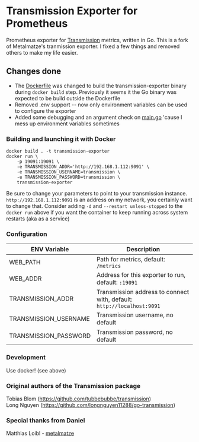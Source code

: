 # Transmission Exporter for Prometheus

Prometheus exporter for [Transmission](https://transmissionbt.com/) metrics, written in Go.  This is a fork of Metalmatze's tranmission exporter. I fixed a few things and removed others to make my life easier.

## Changes done
- The [Dockerfile](./Dockerfile) was changed to build the transmission-exporter binary during `docker build` step. Previously it seems it the Go binary was expected to be build outside the Dockerfile 
- Removed .env support -- now only environment variables can be used to configure the exporter
- Added some debugging and an argument check on [main.go](./cmd/transmission-exporter/main.go) 'cause I mess up environment variables sometimes 

### Building and launching it with Docker
```shell
docker build . -t transmission-exporter
docker run \
    -p 19091:19091 \
    -e TRANSMISSION_ADDR='http://192.168.1.112:9091' \
    -e TRANSMISSION_USERNAME=transmission \
    -e TRANSMISSION_PASSWORD=transmission \
    transmission-exporter
```
Be sure to change your parameters to point to your transmission instance. `http://192.168.1.112:9091` is an address on my network, you certainly want to change that.  Consider adding `-d` and `--restart unless-stopped` to the `docker run` above if you want the container to keep running across system restarts (aka as a service)

### Configuration

ENV Variable | Description
|----------|-----|
| WEB_PATH | Path for metrics, default: `/metrics` |
| WEB_ADDR | Address for this exporter to run, default: `:19091` |
| TRANSMISSION_ADDR | Transmission address to connect with, default: `http://localhost:9091` |
| TRANSMISSION_USERNAME | Transmission username, no default |
| TRANSMISSION_PASSWORD | Transmission password, no default |

### Development
Use docker! (see above)

### Original authors of the Transmission package  
Tobias Blom (https://github.com/tubbebubbe/transmission)  
Long Nguyen (https://github.com/longnguyen11288/go-transmission)

### Special thanks from Daniel
Matthias Loibl - [metalmatze](https://github.com/metalmatze/)
